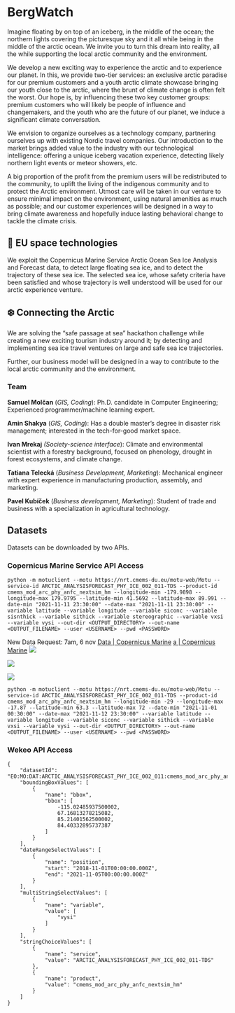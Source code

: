 # BergWatch

Imagine floating by on top of an iceberg, in the middle of the ocean; the northern lights covering the picturesque sky and it all while being in the middle of the arctic ocean. We invite you to turn this dream into reality, all the while supporting the local arctic community and the environment.
 
We develop a new exciting way to experience the arctic and to experience our planet. In this, we provide two-tier services: an exclusive arctic paradise for our premium customers and a youth arctic climate showcase bringing our youth close to the arctic, where the brunt of climate change is often felt the worst. Our hope is, by influencing these two key customer groups: premium customers who will likely be people of influence and changemakers, and the youth who are the future of our planet, we induce a significant climate conversation.
 
We envision to organize ourselves as a technology company, partnering ourselves up with existing Nordic travel companies. Our introduction to the market brings added value to the industry with our technological intelligence: offering a unique iceberg vacation experience, detecting likely northern light events or meteor showers, etc.
 
A big proportion of the profit from the premium users will be redistributed to the community, to uplift the living of the indigenous community and to protect the Arctic environment. Utmost care will be taken in our venture to ensure minimal impact on the environment, using natural amenities as much as possible; and our customer experiences will be designed in a way to bring climate awareness and hopefully induce lasting behavioral change to tackle the climate crisis.
 
## 🚀 EU space technologies
We exploit the Copernicus Marine Service Arctic Ocean Sea Ice Analysis and Forecast data, to detect large floating sea ice, and to detect the trajectory of these sea ice. The selected sea ice, whose safety criteria have been satisfied and whose trajectory is well understood will be used for our arctic experience venture.
 
## ❄️ Connecting the Arctic
We are solving the “safe passage at sea” hackathon challenge while creating a new exciting tourism industry around it; by detecting and implementing sea ice travel ventures on large and safe sea ice trajectories. 
 
Further, our business model will be designed in a way to contribute to the local arctic community and the environment.
 
### Team 
**Samuel Molčan** (*GIS, Coding*): Ph.D. candidate in Computer Engineering; Experienced programmer/machine learning expert.

**Amin Shakya** (*GIS, Coding*): Has a double master’s degree in disaster risk management; interested in the tech-for-good market space.

**Ivan Mrekaj** *(Society-science interface*): Climate and environmental scientist with a forestry background, focused on phenology, drought in forest ecosystems, and climate change.

**Tatiana Telecká** (*Business Development, Marketing*): Mechanical engineer with expert experience in manufacturing production, assembly, and marketing.

**Pavel Kubíček** (*Business development, Marketing*): Student of trade and business with a specialization in agricultural technology.


## Datasets

Datasets can be downloaded by two APIs.

### Copernicus Marine Service API Access
```
python -m motuclient --motu https://nrt.cmems-du.eu/motu-web/Motu --service-id ARCTIC_ANALYSISFORECAST_PHY_ICE_002_011-TDS --product-id cmems_mod_arc_phy_anfc_nextsim_hm --longitude-min -179.9898 --longitude-max 179.9795 --latitude-min 41.5692 --latitude-max 89.991 --date-min "2021-11-11 23:30:00" --date-max "2021-11-11 23:30:00" --variable latitude --variable longitude --variable siconc --variable sisnthick --variable sithick --variable stereographic --variable vxsi --variable vysi --out-dir <OUTPUT_DIRECTORY> --out-name <OUTPUT_FILENAME> --user <USERNAME> --pwd <PASSWORD>
```

New Data Request: 7am, 6 nov
[Data | Copernicus Marine](https://resources.marine.copernicus.eu/product-download/ARCTIC_ANALYSISFORECAST_PHY_ICE_002_011)
[a | Copernicus Marine](https://resources.marine.copernicus.eu/product-download/ARCTIC_ANALYSISFORECAST_PHY_ICE_002_011)
**![](https://lh6.googleusercontent.com/y2seU1RJYwcbZ-GzvA4FQDyNkNAy-AoCgQmOzQj_tkMaycq66J5fFlZIeQQxUiwEpprmP5iseDSfIFePZy6FGJdnNs0vXJktrmQdxVUinRnO2GxgLSWSIL4FUOdKkps9LHUmXrDj)**

**![](https://lh4.googleusercontent.com/bb9IzzNlVViLqXbCrKEi7lJY6JpIbe9cPHfrJAO3Gyca_cDvwnmh99HXtJYVGPEilu8YJj4iSZVgHsyDiF8mrWNf7m_rF9zTHd7Heu1zTZCfZQIUYcQ2orK5a1ZNcRNRdn2D-ASp)**

**![](https://lh3.googleusercontent.com/IN-MqPAdEsmeeTevucMpXkCa4BfgjuiuYbjOPD25QtzhA2tWm5079asPlE365Ch0ugPmu8NVSXQebDS7iQQLRvn6XETfcRxQG0XZCwmwTEnuyW-yjPcGiEQaoXAvBcNNU0EL1rUE)**

```
python -m motuclient --motu https://nrt.cmems-du.eu/motu-web/Motu --service-id ARCTIC_ANALYSISFORECAST_PHY_ICE_002_011-TDS --product-id cmems_mod_arc_phy_anfc_nextsim_hm --longitude-min -29 --longitude-max -17.87 --latitude-min 63.3 --latitude-max 72 --date-min "2021-11-01 00:30:00" --date-max "2021-11-12 23:30:00" --variable latitude --variable longitude --variable siconc --variable sithick --variable vxsi --variable vysi --out-dir <OUTPUT_DIRECTORY> --out-name <OUTPUT_FILENAME> --user <USERNAME> --pwd <PASSWORD>
```

### Wekeo API Access

```
{
	"datasetId": "EO:MO:DAT:ARCTIC_ANALYSISFORECAST_PHY_ICE_002_011:cmems_mod_arc_phy_anfc_nextsim_hm",
	"boundingBoxValues": [
		{
			"name": "bbox",
			"bbox": [
				-115.02485937500002,
				67.16813278215082,
				85.21401562500002,
				84.40332895737387
			]
		}
	],
	"dateRangeSelectValues": [
		{
			"name": "position",
			"start": "2018-11-01T00:00:00.000Z",
			"end": "2021-11-05T00:00:00.000Z"
		}
	],
	"multiStringSelectValues": [
		{
			"name": "variable",
			"value": [
				"vysi"
			]
		}
	],
	"stringChoiceValues": [
		{
			"name": "service",
			"value": "ARCTIC_ANALYSISFORECAST_PHY_ICE_002_011-TDS"
		},
		{
			"name": "product",
			"value": "cmems_mod_arc_phy_anfc_nextsim_hm"
		}
	]
}
```
